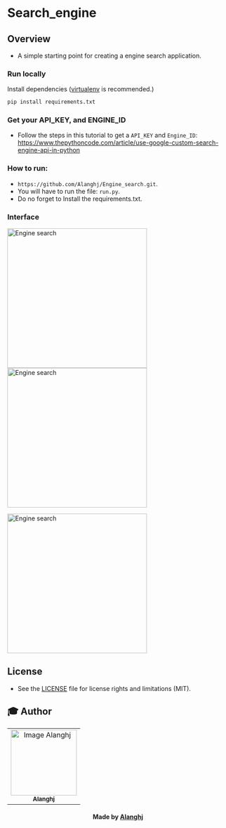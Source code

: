 # Search_engine

## Overview
* A simple starting point for creating a engine search application.

### Run locally
Install dependencies ([virtualenv](http://virtualenv.readthedocs.org/en/latest/) is recommended.)

```python
pip install requirements.txt
```

### Get your API_KEY, and ENGINE_ID
* Follow the steps in this tutorial to get a `API_KEY` and `Engine_ID`: https://www.thepythoncode.com/article/use-google-custom-search-engine-api-in-python

### How to run:

* `https://github.com/Alanghj/Engine_search.git`. 
* You will have to run the file: `run.py`.
* Do no forget to Install the requirements.txt.


### Interface

<p float="center">
  <img src="https://user-images.githubusercontent.com/81534309/151800213-586f2973-1d36-4ad6-8084-1758ea04b985.png" alt="Engine search" width="318" />
  <img src="https://user-images.githubusercontent.com/81534309/151800458-80d2a251-fecb-4eb9-aa8b-2afff9f4e5b6.png" alt="Engine search" width="318" /> 
</p>
<p float="center">
  <img src="https://user-images.githubusercontent.com/81534309/151800764-bf1af8cf-f2b8-4a85-bcbc-ed4df6a75b3d.png" alt="Engine search" width="318" />
</p>

## License

* See the [LICENSE](LICENSE.md) file for license rights and limitations (MIT).


## :mortar_board: Author


<table align="center">
    <tr>
        <td align="center">
            <a href="https://github.com/Alanghj">
                <img src="https://user-images.githubusercontent.com/81534309/151803029-df474faf-bb04-4c5b-8b0d-072d7b4b40b1.png" width="150px;" alt="Image Alanghj" />
                <br />
                <sub><b>Alanghj</b></sub>
            </a>
        </td>    
    </tr>
</table>
<h4 align="center">
   Made by <a href="/" target="#"> Alanghj</a>
</h4>



